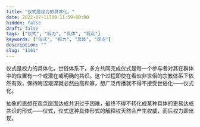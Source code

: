 ```yaml
---
title: "仪式是权力的具体化。"
date: 2022-07-11T09:11:59+08:00
hidden: false
draft: false
tags: ["仪式", "权力", "具体", "观点"]
keywords: ["仪式", "权力", "具体", "观点"]
description: ""
slug: "1101"
---
```


仪式是权力的具体化。世俗体系下，多方共同完成仪式是每一个参与者对其在群体中的位置有一个或潜在或明确的共识。这个过程即使在看似非世俗的宗教体系下依然有效，保持晦涩艰深就必然曲高和寡，想广泛传播就不得不接受世俗化——仪式化。

抽象的思想在观念层面达成共识过于困难，最终不得不转化成某种具体的更易达成共识的形式——仪式，仪式这种具体形式的解释权天然会产生权威，而后权力即出现。